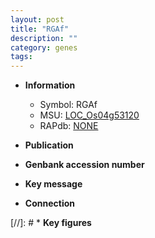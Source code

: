 ```yaml
---
layout: post
title: "RGAf"
description: ""
category: genes
tags: 
---
```


* **Information**  
    + Symbol: RGAf  
    + MSU: [LOC_Os04g53120](http://rice.uga.edu/cgi-bin/ORF_infopage.cgi?orf=LOC_Os04g53120)  
    + RAPdb: [NONE](http://rapdb.dna.affrc.go.jp/viewer/gbrowse_details/irgsp1?name=NONE)  

* **Publication**  

* **Genbank accession number**  

* **Key message**  

* **Connection**  

[//]: # * **Key figures**  


